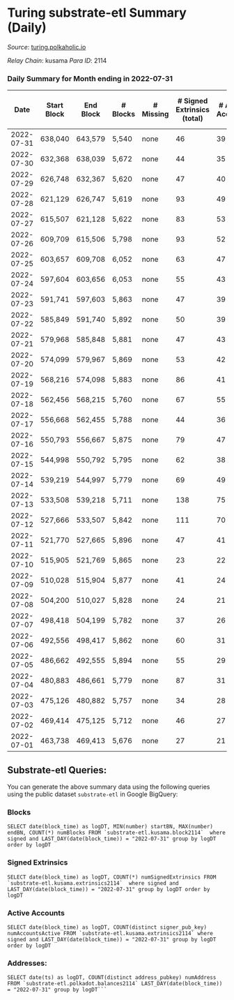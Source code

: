 # Turing substrate-etl Summary (Daily)

_Source_: [turing.polkaholic.io](https://turing.polkaholic.io)

*Relay Chain*: kusama
*Para ID*: 2114



### Daily Summary for Month ending in 2022-07-31


| Date | Start Block | End Block | # Blocks | # Missing | # Signed Extrinsics (total) | # Active Accounts | # Addresses with Balances | # Events | # Transfers | # XCM Transfers In | # XCM Transfers Out |
| ---- | ----------- | --------- | -------- | --------- | --------------------------- | ----------------- | ------------------------- | -------- | ----------- | ------------------ | ------------------- |
| 2022-07-31 | 638,040 | 643,579 | 5,540 | none | 46 | 39 | 1,516 | 23,665 | 6  |   |   |
| 2022-07-30 | 632,368 | 638,039 | 5,672 | none | 44 | 35 | 1,515 | 22,619 |   |   |   |
| 2022-07-29 | 626,748 | 632,367 | 5,620 | none | 47 | 40 | 1,515 | 23,216 | 2  |   |   |
| 2022-07-28 | 621,129 | 626,747 | 5,619 | none | 93 | 49 | 1,515 | 22,955 | 8  | 1 ($0.092) | 3 ($0.097) |
| 2022-07-27 | 615,507 | 621,128 | 5,622 | none | 83 | 53 | 1,513 | 22,130 | 9  | 1 ($0.092) |   |
| 2022-07-26 | 609,709 | 615,506 | 5,798 | none | 93 | 52 | 1,511 | 23,572 | 29  |   |   |
| 2022-07-25 | 603,657 | 609,708 | 6,052 | none | 63 | 47 | 1,500 | 23,791 | 7  |   |   |
| 2022-07-24 | 597,604 | 603,656 | 6,053 | none | 55 | 43 | 1,499 | 23,587 | 7  |   |   |
| 2022-07-23 | 591,741 | 597,603 | 5,863 | none | 47 | 39 | 1,499 | 23,045 | 1  |   |   |
| 2022-07-22 | 585,849 | 591,740 | 5,892 | none | 50 | 39 | 1,499 | 23,014 | 5  |   |   |
| 2022-07-21 | 579,968 | 585,848 | 5,881 | none | 47 | 43 | 1,498 | 21,839 | 3  |   |   |
| 2022-07-20 | 574,099 | 579,967 | 5,869 | none | 53 | 42 | 1,498 | 22,850 | 2  | 1  | 1  |
| 2022-07-19 | 568,216 | 574,098 | 5,883 | none | 86 | 41 | 1,498 | 22,908 | 6  | 3 ($18.81) |   |
| 2022-07-18 | 562,456 | 568,215 | 5,760 | none | 67 | 55 | 1,496 | 22,372 | 10  |   |   |
| 2022-07-17 | 556,668 | 562,455 | 5,788 | none | 44 | 36 | 1,494 | 21,148 |   |   |   |
| 2022-07-16 | 550,793 | 556,667 | 5,875 | none | 79 | 47 | 1,494 | 22,402 | 6  |   |   |
| 2022-07-15 | 544,998 | 550,792 | 5,795 | none | 62 | 38 | 1,490 | 21,998 | 12  | 4 ($0.58) | 2  |
| 2022-07-14 | 539,219 | 544,997 | 5,779 | none | 69 | 49 | 1,484 | 20,620 | 4  |   |   |
| 2022-07-13 | 533,508 | 539,218 | 5,711 | none | 138 | 75 | 1,484 | 21,098 | 6  |   |   |
| 2022-07-12 | 527,666 | 533,507 | 5,842 | none | 111 | 70 | 1,481 | 20,576 | 9  |   |   |
| 2022-07-11 | 521,770 | 527,665 | 5,896 | none | 47 | 41 | 1,478 | 19,269 | 4  |   |   |
| 2022-07-10 | 515,905 | 521,769 | 5,865 | none | 23 | 22 | 1,477 | 19,732 | 2  |   |   |
| 2022-07-09 | 510,028 | 515,904 | 5,877 | none | 41 | 24 | 1,477 | 19,739 | 4  |   |   |
| 2022-07-08 | 504,200 | 510,027 | 5,828 | none | 24 | 21 | 1,476 | 19,524 | 1  |   |   |
| 2022-07-07 | 498,418 | 504,199 | 5,782 | none | 37 | 26 | 1,475 | 18,719 | 4  |   |   |
| 2022-07-06 | 492,556 | 498,417 | 5,862 | none | 60 | 31 | 1,474 | 19,690 | 5  |   |   |
| 2022-07-05 | 486,662 | 492,555 | 5,894 | none | 55 | 29 | 1,472 | 19,654 | 2  |   |   |
| 2022-07-04 | 480,883 | 486,661 | 5,779 | none | 87 | 31 | 1,471 | 19,484 | 6  |   |   |
| 2022-07-03 | 475,126 | 480,882 | 5,757 | none | 34 | 28 | 1,471 | 18,331 | 2  |   |   |
| 2022-07-02 | 469,414 | 475,125 | 5,712 | none | 46 | 27 | 1,471 | 18,853 | 2  |   |   |
| 2022-07-01 | 463,738 | 469,413 | 5,676 | none | 27 | 21 | 1,471 | 17,877 | 5  |   |   |

## Substrate-etl Queries:
You can generate the above summary data using the following queries using the public dataset `substrate-etl` in Google BigQuery:


### Blocks
```
SELECT date(block_time) as logDT, MIN(number) startBN, MAX(number) endBN, COUNT(*) numBlocks FROM `substrate-etl.kusama.block2114`  where signed and LAST_DAY(date(block_time)) = "2022-07-31" group by logDT order by logDT
```


### Signed Extrinsics
```
SELECT date(block_time) as logDT, COUNT(*) numSignedExtrinsics FROM `substrate-etl.kusama.extrinsics2114`  where signed and LAST_DAY(date(block_time)) = "2022-07-31" group by logDT order by logDT
```


### Active Accounts
```
SELECT date(block_time) as logDT, COUNT(distinct signer_pub_key) numAccountsActive FROM `substrate-etl.kusama.extrinsics2114` where signed and LAST_DAY(date(block_time)) = "2022-07-31" group by logDT order by logDT
```


### Addresses:
```
SELECT date(ts) as logDT, COUNT(distinct address_pubkey) numAddress FROM `substrate-etl.polkadot.balances2114` LAST_DAY(date(block_time)) = "2022-07-31" group by logDT```

